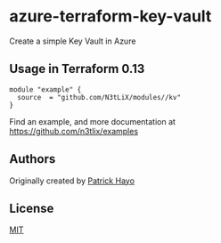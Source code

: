 # azure-terraform-key-vault

Create a simple Key Vault in Azure

## Usage in Terraform 0.13
```hcl
module "example" {
  source  = "github.com/N3tLiX/modules//kv"
}
```

Find an example, and more documentation at https://github.com/n3tlix/examples
## Authors

Originally created by [Patrick Hayo](http://github.com/adminph-de)

## License

[MIT](LICENSE)